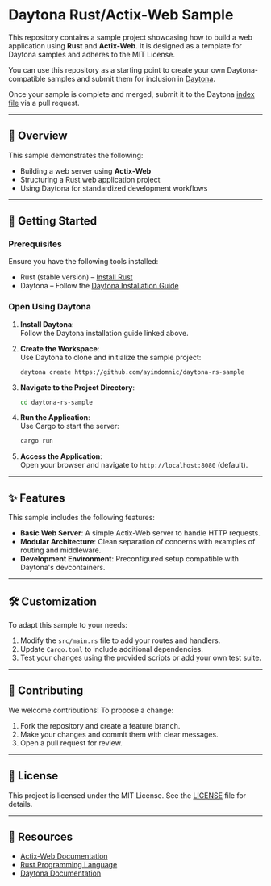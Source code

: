 # Daytona Rust/Actix-Web Sample  

This repository contains a sample project showcasing how to build a web application using **Rust** and **Actix-Web**. It is designed as a template for Daytona samples and adheres to the MIT License.  

You can use this repository as a starting point to create your own Daytona-compatible samples and submit them for inclusion in [Daytona](https://github.com/daytonaio/daytona).  

Once your sample is complete and merged, submit it to the Daytona [index file](https://github.com/daytonaio/daytona/blob/main/hack/samples/index.json) via a pull request.  

---

## 📝 Overview  

This sample demonstrates the following:  
- Building a web server using **Actix-Web**  
- Structuring a Rust web application project  
- Using Daytona for standardized development workflows  

---

## 🚀 Getting Started  

### Prerequisites  

Ensure you have the following tools installed:  
- Rust (stable version) – [Install Rust](https://www.rust-lang.org/tools/install)  
- Daytona – Follow the [Daytona Installation Guide](https://www.daytona.io/docs/installation/installation/)  

### Open Using Daytona  

1. **Install Daytona**:  
   Follow the Daytona installation guide linked above.  

2. **Create the Workspace**:  
   Use Daytona to clone and initialize the sample project:  
   ```bash  
   daytona create https://github.com/ayimdomnic/daytona-rs-sample  
   ```  

3. **Navigate to the Project Directory**:  
   ```bash  
   cd daytona-rs-sample  
   ```  

4. **Run the Application**:  
   Use Cargo to start the server:  
   ```bash  
   cargo run  
   ```  

5. **Access the Application**:  
   Open your browser and navigate to `http://localhost:8080` (default).  

---

## ✨ Features  

This sample includes the following features:  
- **Basic Web Server**: A simple Actix-Web server to handle HTTP requests.  
- **Modular Architecture**: Clean separation of concerns with examples of routing and middleware.  
- **Development Environment**: Preconfigured setup compatible with Daytona's devcontainers.  

---

## 🛠 Customization  

To adapt this sample to your needs:  
1. Modify the `src/main.rs` file to add your routes and handlers.  
2. Update `Cargo.toml` to include additional dependencies.  
3. Test your changes using the provided scripts or add your own test suite.  

---

## 🤝 Contributing  

We welcome contributions! To propose a change:  
1. Fork the repository and create a feature branch.  
2. Make your changes and commit them with clear messages.  
3. Open a pull request for review.  

---

## 📄 License  

This project is licensed under the MIT License. See the [LICENSE](LICENSE) file for details.  

---

## 🔗 Resources  

- [Actix-Web Documentation](https://actix.rs/)  
- [Rust Programming Language](https://www.rust-lang.org/)  
- [Daytona Documentation](https://www.daytona.io/docs/)  
